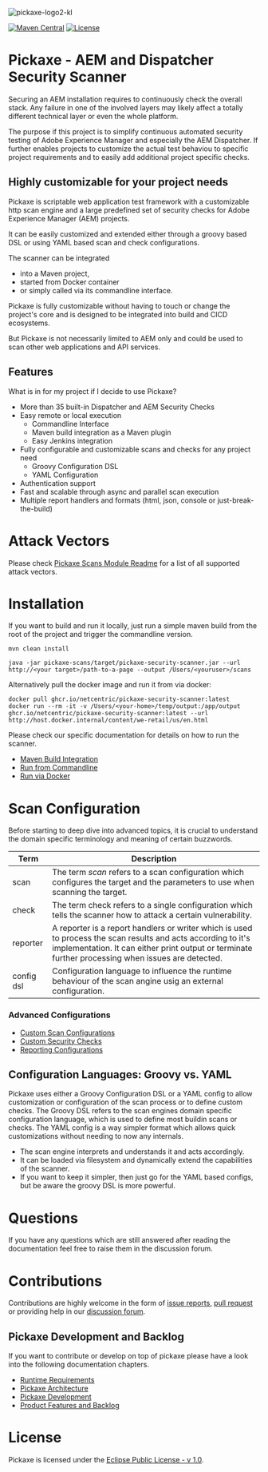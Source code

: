 ![pickaxe-logo2-kl](https://user-images.githubusercontent.com/3109217/134664102-fad8ef35-68da-4466-aa22-8558638c2109.png)

[![Maven Central](https://maven-badges.herokuapp.com/maven-central/biz.netcentric.security/pickaxe/badge.svg)](https://maven-badges.herokuapp.com/maven-central/biz.netcentric.security/pickaxe)
[![License](https://img.shields.io/badge/License-EPL%201.0-red.svg)](https://opensource.org/licenses/EPL-1.0)
# Pickaxe - AEM and Dispatcher Security Scanner

Securing an AEM installation requires to continuously check the overall stack. Any failure in one of the involved layers may likely affect a totally different technical layer or even the whole platform.

The purpose if this project is to simplify continuous automated security testing of Adobe Experience Manager and especially the AEM Dispatcher.
If further enables projects to customize the actual test behaviou to specific project requirements and to easily add additional project specific checks.

## Highly customizable for your project needs

Pickaxe is scriptable web application test framework with a customizable http scan engine and a large predefined set of security checks for Adobe Experience Manager (AEM) projects.

It can be easily customized and extended either through a groovy based DSL or using YAML based scan and check configurations.

The scanner can be integrated 
* into a Maven project, 
* started from Docker container 
* or simply called via its commandline interface.

Pickaxe is fully customizable without having to touch or change the project's core and 
is designed to be integrated into build and CICD ecosystems. 

But Pickaxe is not necessarily limited to AEM only and could be used to scan other web applications and API services.

## Features 

What is in for my project if I decide to use Pickaxe?

- More than 35 built-in Dispatcher and AEM Security Checks
- Easy remote or local execution
    - Commandline Interface
    - Maven build integration as a Maven plugin
    - Easy Jenkins integration
- Fully configurable and customizable scans and checks for any project need
    - Groovy Configuration DSL
    - YAML Configuration
- Authentication support
- Fast and scalable through async and parallel scan execution
- Multiple report handlers and formats (html, json, console or just-break-the-build)

# Attack Vectors

Please check [Pickaxe Scans Module Readme](/pickaxe-scans/README.md) for a list of all supported attack vectors.

# Installation

If you want to build and run it locally, just run a simple maven build from the root of the project and trigger the commandline version.

    mvn clean install
    
    java -jar pickaxe-scans/target/pickaxe-security-scanner.jar --url http://<your target>/path-to-a-page --output /Users/<youruser>/scans
    
Alternatively pull the docker image and run it from via docker:

    docker pull ghcr.io/netcentric/pickaxe-security-scanner:latest
    docker run --rm -it -v /Users/<your-home>/temp/output:/app/output ghcr.io/netcentric/pickaxe-security-scanner:latest --url http://host.docker.internal/content/we-retail/us/en.html
    

Please check our specific documentation for details on how to run the scanner.

* [Maven Build Integration](/documentation/run-with-maven.md)
* [Run from Commandline](/documentation/run-with-cli.md)
* [Run via Docker](/documentation/run-with-docker.md)


# Scan Configuration

Before starting to deep dive into advanced topics, 
it is crucial to understand the domain specific terminology and meaning of certain buzzwords.

| Term    | Description |
|---------|-------------|
| scan| The term _scan_ refers to a scan configuration which configures the target and the parameters to use when scanning the target. |
| check   | The term check refers to a single configuration which tells the scanner how to attack a certain vulnerability. | 
| reporter  |   A reporter is a report handlers or writer which is used to process the scan results and acts according to it's implementation. It can either print output or terminate further processing when issues are detected.|  
| config dsl  |  Configuration language to influence the runtime behaviour of the scan angine usig an external configuration. |    

### Advanced Configurations

* [Custom Scan Configurations](/documentation/custom-scan.md)
* [Custom Security Checks](/documentation/custom-checks.md)
* [Reporting Configurations](/documentation/reporting.md)

## Configuration Languages: Groovy vs. YAML

Pickaxe uses either a Groovy Configuration DSL or a YAML config to allow customization or configuration of the scan process or to define custom checks.
The Groovy DSL refers to the scan engines domain specific configuration language, which is used to define most buildin scans or checks.
The YAML config is a way simpler format which allows quick customizations without needing to now any internals.

* The scan engine interprets and understands it and acts accordingly.
* It can be loaded via filesystem and dynamically extend the capabilities of the scanner.
* If you want to keep it simpler, then just go for the YAML based configs, but be aware the groovy DSL is more powerful.

# Questions

If you have any questions which are still answered after reading the documentation feel free to raise them in the discussion forum.

# Contributions

Contributions are highly welcome in the form of [issue reports](https://github.com/Netcentric/pickaxe-security-scanner/issues), [pull request](https://docs.github.com/en/free-pro-team@latest/github/collaborating-with-issues-and-pull-requests/creating-a-pull-request-from-a-fork) or providing help in our [discussion forum](https://github.com/Netcentric/pickaxe-security-scanner/discussions).

## Pickaxe Development and Backlog

If you want to contribute or develop on top of pickaxe please have a look into the following documentation chapters.

* [Runtime Requirements](/documentation/runtime-requirements.md)
* [Pickaxe Architecture](/documentation/architecture.md)
* [Pickaxe Development](/documentation/development.md)
* [Product Features and Backlog](/documentation/backlog.md)

# License
Pickaxe is licensed under the [Eclipse Public License - v 1.0](LICENSE.txt).
